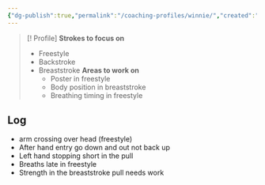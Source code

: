 ```yaml
---
{"dg-publish":true,"permalink":"/coaching-profiles/winnie/","created":"2025-05-17T16:20:47.000+10:00","updated":"2025-05-17T16:27:40.000+10:00"}
---
```


> [! Profile]
> **Strokes to focus on**
> 	- Freestyle
> 	- Backstroke
> 	- Breaststroke
> **Areas to work on**
>     - Poster in freestyle
>     - Body position in breaststroke
>     - Breathing timing in freestyle

## Log

- arm crossing over head (freestyle)
- After hand entry go down and out not back up
- Left hand stopping short in the pull
- Breaths late in freestyle
- Strength in the breaststroke pull needs work